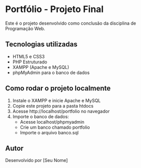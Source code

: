 # Portfólio - Projeto Final

Este é o projeto desenvolvido como conclusão da disciplina de Programação Web.

## Tecnologias utilizadas

- HTML5 e CSS3
- PHP Estruturado
- XAMPP (Apache e MySQL)
- phpMyAdmin para o banco de dados

## Como rodar o projeto localmente

1. Instale o XAMPP e inicie Apache e MySQL
2. Copie este projeto para a pasta htdocs
3. Acesse http://localhost/portfolio no navegador
4. Importe o banco de dados:
   - Acesse localhost/phpmyadmin
   - Crie um banco chamado portfolio
   - Importe o arquivo banco.sql

## Autor

Desenvolvido por [Seu Nome]
